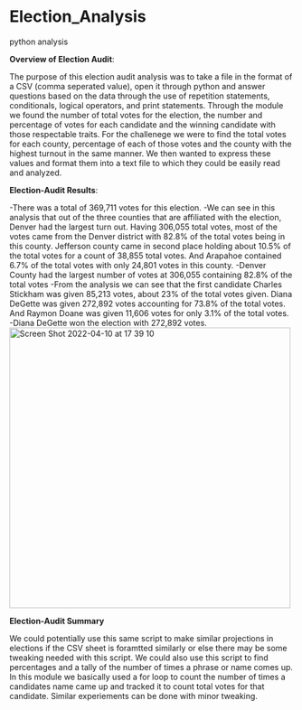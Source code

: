 # Election_Analysis
python analysis

**Overview of Election Audit**:

The purpose of this election audit analysis was to take a file in the format of a CSV (comma seperated value), open it through python and answer questions based on the data through the use of repetition statements, conditionals, logical operators, and print statements. Through the module we found the number of total votes for the election, the number and percentage of votes for each candidate and the winning candidate with those respectable traits. For the challenege we were to find the total votes for each county, percentage of each of those votes and the county with the highest turnout in the same manner. We then wanted to express these values and format them into a text file to which they could be easily read and analyzed. 

**Election-Audit Results**:

-There was a total of 369,711 votes for this election. 
-We can see in this analysis that out of the three counties that are affiliated with the election, Denver had the largest turn out. Having 306,055 total votes, most of the votes came from the Denver district with 82.8% of the total votes being in this county. Jefferson county came in second place holding about 10.5% of the total votes for a count of 38,855 total votes. And Arapahoe contained 6.7% of the total votes with only 24,801 votes in this county. 
-Denver County had the largest number of votes at 306,055 containing 82.8% of the total votes
-From the analysis we can see that the first candidate Charles Stickham was given 85,213 votes, about 23% of the total votes given. Diana DeGette was given 272,892 votes accounting for 73.8% of the total votes. And Raymon Doane was given 11,606 votes for only 3.1% of the total votes. 
-Diana DeGette won the election with 272,892 votes.
<img width="497" alt="Screen Shot 2022-04-10 at 17 39 10" src="https://user-images.githubusercontent.com/102257486/162644932-401dde22-115e-4737-9c97-0d7ab05b3b04.png">


**Election-Audit Summary**

We could potentially use this same script to make similar projections in elections if the CSV sheet is foramtted similarly or else there may be some tweaking needed with this script. We could also use this script to find percentages and a tally of the number of times a phrase or name comes up. In this module we basically used a for loop to count the number of times a candidates name came up and tracked it to count total votes for that candidate. Similar experiements can be done with minor tweaking.
